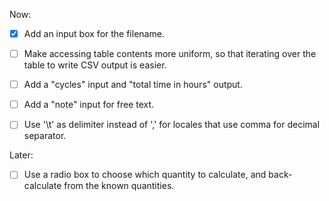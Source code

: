 Now:

- [x] Add an input box for the filename.

- [ ] Make accessing table contents more uniform,
  so that iterating over the table to write CSV output is easier.

- [ ] Add a "cycles" input and "total time in hours" output.

- [ ] Add a "note" input for free text.

- [ ] Use '\t' as delimiter instead of ',' for locales that use comma for decimal separator.

Later:

- [ ] Use a radio box to choose which quantity to calculate,
  and back-calculate from the known quantities.
